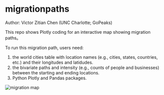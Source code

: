 # migrationpaths

Author: Victor Zitian Chen (UNC Charlotte; GoPeaks)

This repo shows Plotly coding for an interactive map showing migration paths。

To run this migration path, users need:
1. the world cities table with location names (e.g., cities, states, countries, etc.) and their longitudes and latidudes.
2. the bivariate paths and intensity (e.g., counts of people and businesses) between the starting and ending locations.
3. Python Plotly and Pandas packages.

![migration map](https://user-images.githubusercontent.com/59463770/115122542-6c84ab00-9f86-11eb-81fe-ffb675903e6f.png)
